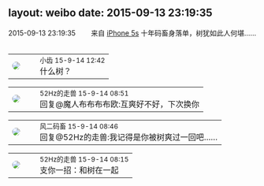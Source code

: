 layout: weibo
date: 2015-09-13 23:19:35
---
<meta name="referrer" content="no-referrer" />

2015-09-13 23:19:35  &nbsp;&nbsp;&nbsp;&nbsp;&nbsp;&nbsp; 来自 <a href="sinaweibo://customweibosource" rel="nofollow">iPhone 5s</a>
十年码畜身落单，树犹如此人何堪…… ​​​

<table style="width: 100%;">
  <tr>
    <td style="width: 40px;"><img style="border-radius:50%" src="https://tva3.sinaimg.cn/crop.0.0.480.480.50/4d4bc111jw8ejj3t36gwaj20dc0dc769.jpg?KID=imgbed,tva&Expires=1624463412&ssig=yLuJ3IhSq6"></td>
    <td colspan="2"><small>小齿 15-9-14 12:42</small><br/>什么树？</td>
  </tr>
</table>

<table style="width: 100%;">
  <tr>
    <td style="width: 40px;"><img style="border-radius:50%" src="https://tva4.sinaimg.cn/crop.0.0.180.180.50/8beaf773jw1e8qgp5bmzyj2050050aa8.jpg?KID=imgbed,tva&Expires=1624463412&ssig=09fDj%2FrCMi"></td>
    <td colspan="2"><small>52Hz的走兽 15-9-14 08:51</small><br/>回复@魔人布布布布欧:互爽好不好，下次换你</td>
  </tr>
</table>

<table style="width: 100%;">
  <tr>
    <td style="width: 40px;"><img style="border-radius:50%" src="https://tva3.sinaimg.cn/crop.0.0.639.639.50/6d2a6003jw8f3idy69w2gj20hs0hrt9g.jpg?KID=imgbed,tva&Expires=1624463412&ssig=hMV6x59m1G"></td>
    <td colspan="2"><small>风二码畜 15-9-14 08:46</small><br/>回复@52Hz的走兽:我记得是你被树爽过一回吧……</td>
  </tr>
</table>

<table style="width: 100%;">
  <tr>
    <td style="width: 40px;"><img style="border-radius:50%" src="https://tva4.sinaimg.cn/crop.0.0.180.180.50/8beaf773jw1e8qgp5bmzyj2050050aa8.jpg?KID=imgbed,tva&Expires=1624463412&ssig=09fDj%2FrCMi"></td>
    <td colspan="2"><small>52Hz的走兽 15-9-14 08:15</small><br/>支你一招：和树在一起</td>
  </tr>
</table>
